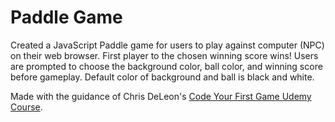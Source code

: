 # Paddle Game

Created a JavaScript Paddle game for users to play against computer (NPC) on their web browser. First player to the chosen winning score wins!
Users are prompted to choose the background color, ball color, and winning score before gameplay. Default color of background and ball is black and white.

Made with the guidance of Chris DeLeon's [Code Your First Game Udemy Course](https://www.udemy.com/course/code-your-first-game/). 

